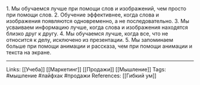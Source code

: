 1. Мы обучаемся лучше при помощи слов и изображений, чем просто при помощи слов.
2. Обучение эффективнее, когда слова и изображения появляются одновременно, а не последовательно.
3. Мы усваиваем информацию лучше, когда слова и изображения находятся близко друг к другу.
4. Мы обучаемся лучше, когда все, что не относится к делу, исключено из презентации.
5. Мы запоминаем больше при помощи анимации и рассказа, чем при помощи анимации и текста на экране. 
___
Links: [[Учеба]] [[Маркетинг]] [[Продажи]] [[Мышление]]
Tags: #мышление #лайфхак #продажи 
References: [[Гибкий ум]]